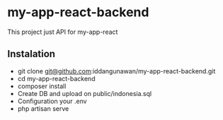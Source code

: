 # my-app-react-backend

This project just API for my-app-react

## Instalation

- git clone git@github.com:iddangunawan/my-app-react-backend.git
- cd my-app-react-backend
- composer install
- Create DB and upload on public/indonesia.sql
- Configuration your .env
- php artisan serve